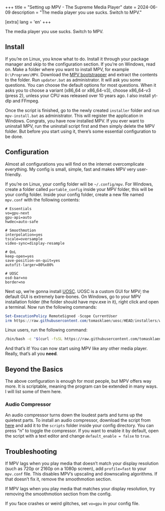 +++
title = "Setting up MPV - The Supreme Media Player"
date = 2024-06-09
description = "The media player you use sucks. Switch to MPV."

[extra]
lang = 'en'
+++

The media player you use sucks. Switch to MPV.

## Install

If you’re on Linux, you know what to do. Install it through your package manager and skip to the configuration section. If you’re on Windows, read on. Make a folder where you want to install MPV, for example `D:\Programs\MPV`. Download the [MPV bootstrapper](https://sourceforge.net/projects/mpv-player-windows/files/bootstrapper.zip/download) and extract the contents to the folder. Run `updater.bat` as administrator. It will ask you some questions. You can choose the default options for most questions. When it asks you to choose a variant (x86_64 or x86_64-v3), choose x86_64-v3 (press 2), unless your CPU was released over 10 years ago. I also install yt-dlp and FFmpeg.

Once the script is finished, go to the newly created `installer` folder and run `mpv-install.bat` as administrator. This will register the application in Windows. Congrats, you have now installed MPV. If you ever want to uninstall MPV, run the uninstall script first and then simply delete the MPV folder. But before you start using it, there’s some essential configuration to be done.

## Configuration

Almost all configurations you will find on the internet overcomplicate everything. My config is small, simple, fast and makes MPV very user-friendly.

If you’re on Linux, your config folder will be `~/.config/mpv`. For Windows, create a folder called `portable_config` inside your MPV folder, this will be your config folder. Inside your config folder, create a new file named `mpv.conf` with the following contents:

```
# Essentials
vo=gpu-next
gpu-api=auto     
hwdec=auto-safe

# Smoothmotion
interpolation=yes
tscale=oversample
video-sync=display-resample

# QoL
keep-open=yes
save-position-on-quit=yes
autofit-larger=80%x80%

# UOSC
osd-bar=no
border=no
```

Next up, we’re gonna install [UOSC](https://github.com/tomasklaen/uosc). UOSC is a custom GUI for MPV; the default GUI is extremely bare-bones. On Windows, go to your MPV installation folder (the folder should have mpv.exe in it), right click and open a terminal. Now run the following commands:

```powershell
Set-ExecutionPolicy RemoteSigned -Scope CurrentUser
irm https://raw.githubusercontent.com/tomasklaen/uosc/HEAD/installers/windows.ps1 | iex
```

Linux users, run the following command:

```bash
/bin/bash -c "$(curl -fsSL https://raw.githubusercontent.com/tomasklaen/uosc/HEAD/installers/unix.sh)"
```

And that’s it! You can now start using MPV like any other media player. Really, that’s all you **need**.  

## Beyond the Basics

The above configuration is enough for most people, but MPV offers way more. It is scriptable, meaning the program can be extended in many ways. I will list some of them here.

### Audio Compressor

An audio compressor turns down the loudest parts and turns up the quietest parts. To install an audio compressor, download the script from [here](https://github.com/mpv-player/mpv/blob/master/TOOLS/lua/acompressor.lua) and add it to the `scripts` folder inside your config directory. You can press “n” to toggle the compressor. If you want to enable it by default, open the script with a text editor and change `default_enable = false` to `true`.

## Troubleshooting

If MPV lags when you play media that doesn’t match your display resolution (such as 720p or 2160p on a 1080p screen), add `profile=fast` to your `mpv.conf` file. This disables MPV’s upscaling and downscaling algorithms. If that doesn’t fix it, remove the smoothmotion section.

If MPV lags when you play media that matches your display resolution, try removing the smoothmotion section from the config.

If you face crashes or weird glitches, set `vo=gpu` in your config file.